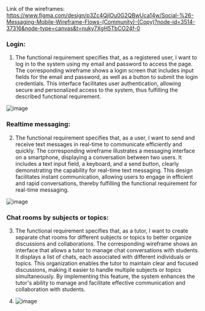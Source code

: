 Link of the wireframes:
https://www.figma.com/design/p3Zc4QjIOu0G2QBwUca14w/Social-%26-Messaging-Mobile-Wireframe-Flows-(Community)-(Copy)?node-id=3514-37316&node-type=canvas&t=nuky7XgH5TbCO24f-0

### Login:
1. The functional requirement specifies that, as a registered user, I want to log in to the system using my email and password to access the page. The corresponding wireframe shows a login screen that includes input fields for the email and password, as well as a button to submit the login credentials. This interface facilitates user authentication, allowing secure and personalized access to the system, thus fulfilling the described functional requirement.

![image](https://github.com/user-attachments/assets/6c80403b-549a-4b24-be6c-fc4bba8f01e2)

### Realtime messaging:
2. The functional requirement specifies that, as a user, I want to send and receive text messages in real-time to communicate efficiently and quickly. The corresponding wireframe illustrates a messaging interface on a smartphone, displaying a conversation between two users. It includes a text input field, a keyboard, and a send button, clearly demonstrating the capability for real-time text messaging. This design facilitates instant communication, allowing users to engage in efficient and rapid conversations, thereby fulfilling the functional requirement for real-time messaging.

![image](https://github.com/user-attachments/assets/1ee3e2f9-a1f6-470b-9768-e56d158c4d8b)

### Chat rooms by subjects or topics:
3. The functional requirement specifies that, as a tutor, I want to create separate chat rooms for different subjects or topics to better organize discussions and collaborations. The corresponding wireframe shows an interface that allows a tutor to manage chat conversations with students. It displays a list of chats, each associated with different individuals or topics. This organization enables the tutor to maintain clear and focused discussions, making it easier to handle multiple subjects or topics simultaneously. By implementing this feature, the system enhances the tutor's ability to manage and facilitate effective communication and collaboration with students.

4. ![image](https://github.com/user-attachments/assets/d3bba8ef-f0b1-47cb-9eb3-1a9fcff639dc)
